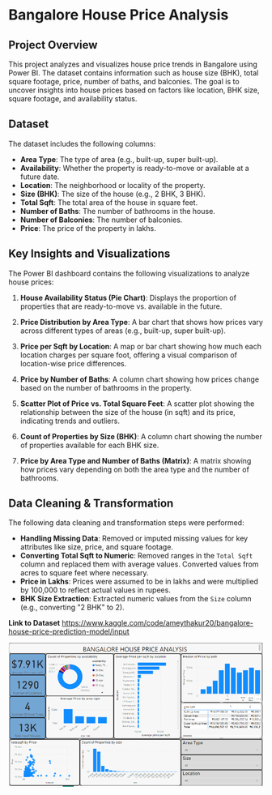 # Bangalore House Price Analysis

## Project Overview
This project analyzes and visualizes house price trends in Bangalore using Power BI. The dataset contains information such as house size (BHK), total square footage, price, number of baths, and balconies. The goal is to uncover insights into house prices based on factors like location, BHK size, square footage, and availability status.

## Dataset
The dataset includes the following columns:
- **Area Type**: The type of area (e.g., built-up, super built-up).
- **Availability**: Whether the property is ready-to-move or available at a future date.
- **Location**: The neighborhood or locality of the property.
- **Size (BHK)**: The size of the house (e.g., 2 BHK, 3 BHK).
- **Total Sqft**: The total area of the house in square feet.
- **Number of Baths**: The number of bathrooms in the house.
- **Number of Balconies**: The number of balconies.
- **Price**: The price of the property in lakhs.

## Key Insights and Visualizations
The Power BI dashboard contains the following visualizations to analyze house prices:

1. **House Availability Status (Pie Chart)**: Displays the proportion of properties that are ready-to-move vs. available in the future.
   
2. **Price Distribution by Area Type**: A bar chart that shows how prices vary across different types of areas (e.g., built-up, super built-up).

3. **Price per Sqft by Location**: A map or bar chart showing how much each location charges per square foot, offering a visual comparison of location-wise price differences.

4. **Price by Number of Baths**: A column chart showing how prices change based on the number of bathrooms in the property.

5. **Scatter Plot of Price vs. Total Square Feet**: A scatter plot showing the relationship between the size of the house (in sqft) and its price, indicating trends and outliers.

6. **Count of Properties by Size (BHK)**: A column chart showing the number of properties available for each BHK size.

7. **Price by Area Type and Number of Baths (Matrix)**: A matrix showing how prices vary depending on both the area type and the number of bathrooms.

## Data Cleaning & Transformation
The following data cleaning and transformation steps were performed:
- **Handling Missing Data**: Removed or imputed missing values for key attributes like size, price, and square footage.
- **Converting Total Sqft to Numeric**: Removed ranges in the `Total Sqft` column and replaced them with average values. Converted values from acres to square feet where necessary.
- **Price in Lakhs**: Prices were assumed to be in lakhs and were multiplied by 100,000 to reflect actual values in rupees.
- **BHK Size Extraction**: Extracted numeric values from the `Size` column (e.g., converting "2 BHK" to 2).

**Link to Dataset** https://www.kaggle.com/code/ameythakur20/bangalore-house-price-prediction-model/input

 ![Dashboard Screenshot](dashboard.png)


